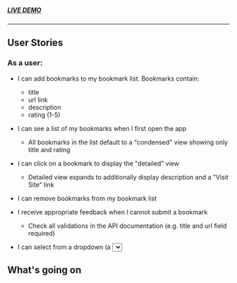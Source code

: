 ##### ***[LIVE DEMO](https://thinkful-ei-shark.github.io/richard-bookmarks-app/)***  
---
## User Stories
### As a user:

* I can add bookmarks to my bookmark list. Bookmarks contain:

  * title
  * url link
  * description
  * rating (1-5)
* I can see a list of my bookmarks when I first open the app

  * All bookmarks in the list default to a "condensed" view showing only title and rating
* I can click on a bookmark to display the "detailed" view

  * Detailed view expands to additionally display description and a "Visit Site" link
* I can remove bookmarks from my bookmark list

* I receive appropriate feedback when I cannot submit a bookmark

  * Check all validations in the API documentation (e.g. title and url field required)
* I can select from a dropdown (a <select> element) a "minimum rating" to filter the list by all bookmarks rated at or above the chosen selection
 
 
 ## What's going on 
